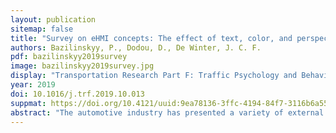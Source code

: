 ```yaml
---
layout: publication
sitemap: false
title: "Survey on eHMI concepts: The effect of text, color, and perspective"
authors: Bazilinskyy, P., Dodou, D., De Winter, J. C. F.
pdf: bazilinskyy2019survey
image: bazilinskyy2019survey.jpg
display: "Transportation Research Part F: Traffic Psychology and Behaviour, 67, 175–194"
year: 2019
doi: 10.1016/j.trf.2019.10.013
suppmat: https://doi.org/10.4121/uuid:9ea78136-3ffc-4194-84f7-3116b6a55758
abstract: "The automotive industry has presented a variety of external human-machine interfaces (eHMIs) for automated vehicles (AVs). However, there appears to be no consensus on which types of eHMIs are clear to vulnerable road users. Here, we present the results of two large crowdsourcing surveys on this topic. In the first survey, we asked respondents about the clarity of 28 images, videos, and patent drawings of eHMI concepts presented by the automotive industry. Results showed that textual eHMIs were generally regarded as the clearest. Among the non-textual eHMIs, a projected zebra crossing was regarded as clear, whereas light-based eHMIs were seen as relatively unclear. A considerable proportion of the respondents mistook non-textual eHMIs for a sensor. In the second survey, we examined the effect of perspective of the textual message (egocentric from the pedestrian's point of view: 'Walk', 'Don't walk' vs. allocentric: 'Will stop', 'Won't stop') and color (green, red, white) on whether respondents felt safe to cross in front of the AV. The results showed that textual eHMIs were more persuasive than color-only eHMIs, which is in line with the results from the first survey. The eHMI that received the highest percentage of 'Yes' responses was the message 'Walk' in green font, which points towards an egocentric perspective taken by the pedestrian. We conclude that textual egocentric eHMIs are regarded as clearest, which poses a dilemma because textual instructions are associated with practical issues of liability, legibility, and technical feasibility."
---
```

